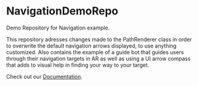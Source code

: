 # NavigationDemoRepo

Demo Repository for Navigation example.

This repository adresses changes made to the PathRenderer class in order to overwrite the default navigation arrows displayed, to use anything customized.
Also contains the example of a guide bot that guides users through their navigation targets in AR as well as using a UI arrow compass that adds to visual help in finding your way to your target.

Check out our [Documentation](https://neogoma.github.io/stardust-SDK-doc/#/).
